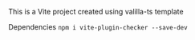 This is a Vite project created using valilla-ts template

Dependencies
`npm i vite-plugin-checker --save-dev`

